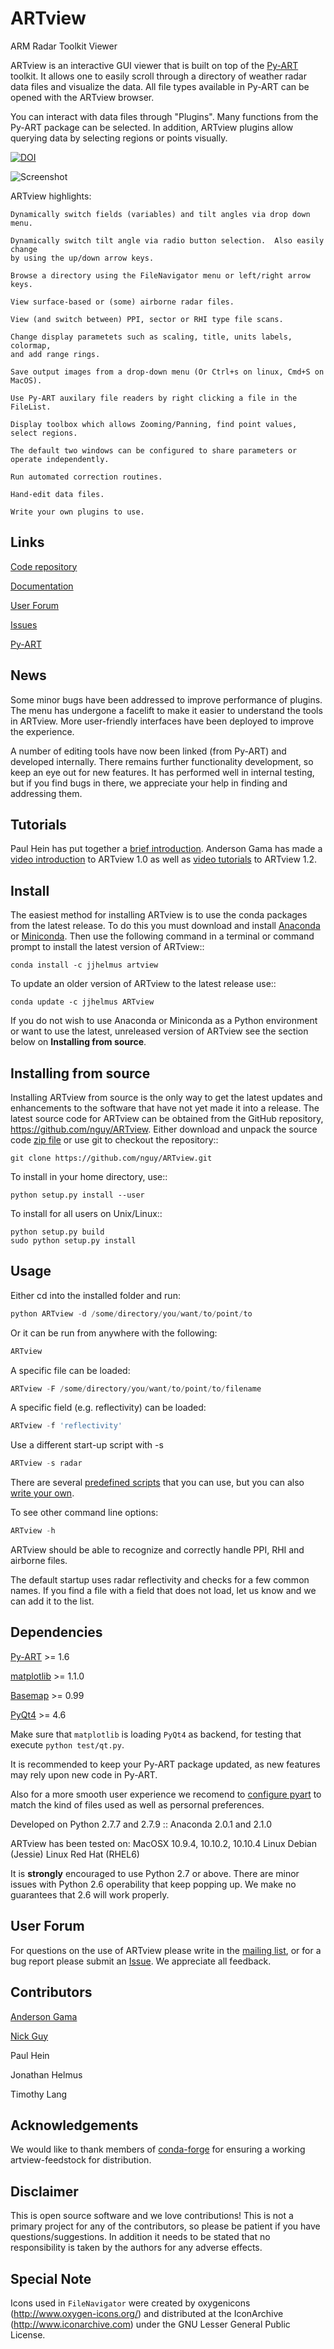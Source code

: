 ARTview
=======

ARM Radar Toolkit Viewer

ARTview is an interactive GUI viewer that is built on top of the
[Py-ART](https://github.com/ARM-DOE/pyart) toolkit.
It allows one to easily scroll through a directory of weather radar data files
and visualize the data.  All file types available in Py-ART can be opened with
the ARTview browser.

You can interact with data files through "Plugins". Many functions from the Py-ART
package can be selected. In addition, ARTview plugins allow querying data by
selecting regions or points visually.

[![DOI](https://zenodo.org/badge/doi/10.5281/zenodo.47224.svg)](http://dx.doi.org/10.5281/zenodo.47224)

![Screenshot](https://github.com/nguy/ARTview/blob/master/ARTview_Screenshot.png)

ARTview highlights:

    Dynamically switch fields (variables) and tilt angles via drop down menu.

    Dynamically switch tilt angle via radio button selection.  Also easily change
    by using the up/down arrow keys.

    Browse a directory using the FileNavigator menu or left/right arrow keys.

    View surface-based or (some) airborne radar files.

    View (and switch between) PPI, sector or RHI type file scans.

    Change display parametets such as scaling, title, units labels, colormap,
    and add range rings.

    Save output images from a drop-down menu (Or Ctrl+s on linux, Cmd+S on MacOS).

    Use Py-ART auxilary file readers by right clicking a file in the FileList.

    Display toolbox which allows Zooming/Panning, find point values, select regions.

    The default two windows can be configured to share parameters or operate independently.

    Run automated correction routines.

    Hand-edit data files.

    Write your own plugins to use.

## Links
[Code repository](https://github.com/nguy/ARTview)

[Documentation](https://rawgit.com/nguy/ARTview/master/docs/build/html/index.html)

[User Forum](https://groups.google.com/forum/#!forum/ARTview-users)

[Issues](https://github.com/nguy/ARTview/issues)

[Py-ART](https://github.com/ARM-DOE/pyart)

## News
Some minor bugs have been addressed to improve performance of plugins.
The menu has undergone a facelift to make it easier to understand the tools
in ARTview. More user-friendly interfaces have been deployed to improve the
experience.

A number of editing tools have now been linked (from Py-ART) and developed
internally. There remains further functionality development, so keep an eye
out for new features.
It has performed well in internal testing, but if you find bugs in
there, we appreciate your help in finding and addressing them.

## Tutorials
Paul Hein has put together a [brief introduction](http://radarmet.atmos.colostate.edu/software/ARTview/).
Anderson Gama has made a [video introduction](https://www.youtube.com/watch?v=iaNoGZTUhg4) to ARTview 1.0
as well as [video tutorials](https://www.youtube.com/watch?v=B_BmYV7GdCA&list=PLCmWx9EHGvfIrvrYSTpHrEqdVVjvKi4SF)
to ARTview 1.2.

## Install

The easiest method for installing ARTview is to use the conda packages from
the latest release.  To do this you must download and install
[Anaconda](http://continuum.io/downloads) or
[Miniconda](http://continuum.io/downloads).
Then use the following command in a terminal or command prompt to install
the latest version of ARTview::

    conda install -c jjhelmus artview

To update an older version of ARTview to the latest release use::

    conda update -c jjhelmus ARTview

If you do not wish to use Anaconda or Miniconda as a Python environment or want
to use the latest, unreleased version of ARTview see the section below on
**Installing from source**.

## Installing from source

Installing ARTview from source is the only way to get the latest updates and
enhancements to the software that have not yet made it into a release.
The latest source code for ARTview can be obtained from the GitHub repository,
https://github.com/nguy/ARTview.  Either download and unpack the
source code [zip file](https://github.com/nguy/ARTview/archive/master.zip) or
use git to checkout the repository::

    git clone https://github.com/nguy/ARTview.git

To install in your home directory, use::

    python setup.py install --user

To install for all users on Unix/Linux::

    python setup.py build
    sudo python setup.py install


## Usage
Either cd into the installed folder and run:

```python
python ARTview -d /some/directory/you/want/to/point/to
```

Or it can be run from anywhere with the following:

```python
ARTview
```

A specific file can be loaded:
```python
ARTview -F /some/directory/you/want/to/point/to/filename
```

A specific field (e.g. reflectivity) can be loaded:
```python
ARTview -f 'reflectivity'
```

Use a different start-up script with -s
```python
ARTview -s radar
```
There are several [predefined scripts](SCRIPTS.md) that you can use, but you
can also [write your own](https://rawgit.com/nguy/ARTview/master/docs/build/html/script_tutorial.html).

To see other command line options:
```python
ARTview -h
```

ARTview should be able to recognize and correctly handle PPI, RHI and airborne files.

The default startup uses radar reflectivity and checks for a few common names.
If you find a file with a field that does not load, let us know and we can add it
to the list.


## Dependencies
[Py-ART](https://github.com/ARM-DOE/pyart) >= 1.6

[matplotlib](http://matplotlib.org) >= 1.1.0

[Basemap](http://matplotlib.org/basemap) >= 0.99

[PyQt4](http://www.riverbankcomputing.co.uk/software/pyqt/intro) >= 4.6

Make sure that `matplotlib` is loading `PyQt4` as backend, for testing that execute `python test/qt.py`.

It is recommended to keep your Py-ART package updated, as new features may rely
upon new code in Py-ART.

Also for a more smooth user experience we recomend to [configure pyart](http://arm-doe.github.io/pyart-docs-travis/user_reference/generated/pyart.load_config.html#pyart.load_config)
to match the kind of files used as well as persornal preferences.

Developed on Python 2.7.7 and 2.7.9 :: Anaconda 2.0.1 and 2.1.0

ARTview has been tested on:
MacOSX 10.9.4, 10.10.2, 10.10.4
Linux Debian (Jessie)
Linux Red Hat (RHEL6)

It is  **strongly** encouraged to use Python 2.7 or above. There are minor issues with
Python 2.6 operability that keep popping up. We make no guarantees that 2.6 will
work properly.

## User Forum

For questions on the use of ARTview please write in the [mailing list](https://groups.google.com/forum/#!forum/ARTview-users),
or for a bug report please submit an [Issue](https://github.com/nguy/ARTview/issues). We appreciate all feedback.

## Contributors

[Anderson Gama](https://github.com/gamaanderson)

[Nick Guy](https://github.com/nguy)

Paul Hein

Jonathan Helmus

Timothy Lang

## Acknowledgements
We would like to thank members of [conda-forge](https://github.com/conda-forge) for ensuring a working artview-feedstock for distribution.

## Disclaimer
This is open source software and we love contributions!
This is not a primary project for any of the contributors, so please be patient
if you have questions/suggestions.  In addition it needs to be stated that no
responsibility is taken by the authors for any adverse effects.

## Special Note
Icons used in ```FileNavigator``` were created by oxygenicons (http://www.oxygen-icons.org/)
and distributed at the IconArchive (http://www.iconarchive.com) under
the GNU Lesser General Public License.
